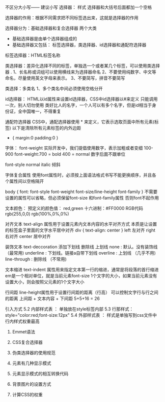 不区分大小写—— 建议小写
选择器： 样式
选择器和大括号后面都加一个空格

选择器的作用：根据不同需求把不同标签选出来，这就是选择器的作用

选择器分为：基础选择器和复合选择器 两个大类
- 基础选择器是由单个选择器组成的
- 基础选择器又包括： 标签选择器，类选择器、id选择器和通配符选择器

标签选择器：HTML标签名称

类选择器：差异化选择不同的标签，单独选一个或者某几个标签，可以使用类选择器 .
1、长名称或词组可以使用横线来为选择器命名
2、不要使用纯数字、中文等命名，尽量使用英文字母来表示。
3、不要简写，拼音不要简写

类选择：多类名
1、多个类名中间必须使用空格分开

id选择器： HTML以id属性来设置id选择器，CSS中id选择器以#来定义
只能调用一次，别人切勿使用
类好比人的名字，一个人可以有多个名字，但是id相当于身份证，全中国唯一，不得重复

通配符选择器
CSS中，通配选择器使用 * 来定义，它表示选取页面中所有元素(标签)
以下是清除所有元素标签的内外边距
* {
    margin:0
    padding:0
}

字体：
font-weight
实际开发中，我们提倡使用数字，表示加粗或者变细 100-900
font-weight:700 = bold
            400 = normal
数字后面不跟单位

font-style normal  italic 倾斜

字体复合属性
使用font属性时，必须按上面语法格式书写不能更换顺序，并且各个属性间以空格隔开

body {
    font: font-style font-weight font-size/line-height font-family
}
不需要设置的属性可以省略，但必须保留font-size 和font-family属性 否则font不起作用

文本颜色：
预定义的颜色值： red,green 
十六进制：#FF0000
RGB代码 rgb(255,0,0) rgb(100%,0%,0%)

对齐文本
text-align 属性用于设置元素内文本内容的水平对齐方式
本质是让设置的标签盒子里面的文字水平居中对齐
div {
    text-align: center
}
left 左对齐
right 右对齐
center 居中对齐

装饰文本
text-deccoration 添加下划线 删除线 上划线
none : 默认。没有装饰线（最常用)
underline : 下划线。链接a自带下划线
overline : 上划线 （几乎不用)
line-through : 删除线 （不常用)

文本缩进
text-indent 属性用来指定文本第一行的缩进，通常是将段落的首行缩进
em是一个相对单位，就是当前元素font-size 1个文字的大小，如果当前元素没有设置大小，则会按照父元素的1个文字大小

行间距
line-height属性用于设置行间距的距离（行高） 可以控制文字行与行之间的距离
上间距 + 文本内容 + 下间距 5+5+16 = 26

引入方式
5.2 内部样式表 ： 单独放在style标签内部
5.3 行那样式：style="color:red;font-size:12px" 
5.4 外部样式表 ： 样式是单独写到css文件中 <link rel="stylesheet" href="css文件路径">
行内样式权重最高 

1. Emmet语法

2. CSS复合选择器

3. 伪类选择器的使用规范

4. 元素有几种显示模式

5. 元素显示模式的相互转换代码

6. 背景图片的设置方式

7. 计算CSS的权重

